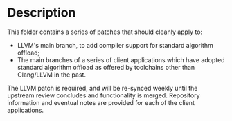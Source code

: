 # Description

This folder contains a series of patches that should cleanly apply to:

- LLVM's main branch, to add compiler support for standard algorithm offload;
- The main branches of a series of client applications which have adopted
  standard algorithm offload as offered by toolchains other than Clang/LLVM in
  the past.

The LLVM patch is required, and will be re-synced weekly until the upstream
review concludes and functionality is merged. Repository information and
eventual notes are provided for each of the client applications.